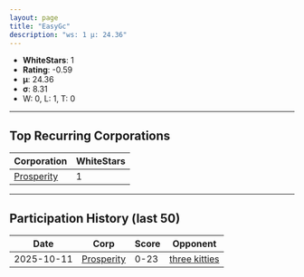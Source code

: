 ```yaml
---
layout: page
title: "EasyGc"
description: "ws: 1 μ: 24.36"
---
```

- **WhiteStars**: 1
- **Rating**: -0.59
- **μ**: 24.36  
- **σ**: 8.31
- W: 0, L: 1, T: 0

---

## Top Recurring Corporations

| Corporation | WhiteStars |
| --- | --- |
| [Prosperity](https://ws.tsl.rocks/corp/a78b903885754b355b532fb47d983aa5725cb7c73c25e75dbfe4c440cdfffec0/) | 1 |

---

## Participation History (last 50)

| Date | Corp | Score | Opponent |
| --- | --- | --- | --- |
| 2025-10-11 | [Prosperity](https://ws.tsl.rocks/corp/a78b903885754b355b532fb47d983aa5725cb7c73c25e75dbfe4c440cdfffec0/) | 0-23 | [three kitties](https://ws.tsl.rocks/corp/04ae72b5736fbdc80a2fe9e4c2baaad3258a1e0ef0acc8122295fb64d6b3d292/) |